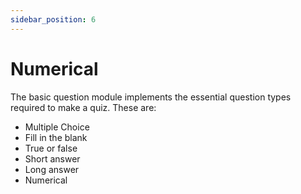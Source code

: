 ```yaml
---
sidebar_position: 6
---
```


# Numerical

The basic question module implements the essential question types required to make a quiz. These are:
* Multiple Choice
* Fill in the blank
* True or false
* Short answer
* Long answer
* Numerical